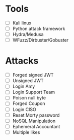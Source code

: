 # Tools
- [ ] Kali linux 
- [ ] Python attack framework
- [ ] Hydra/Medusa  
- [ ] WFuzz/Dirbuster/Gobuster

# Attacks
- [ ] Forged signed JWT
- [ ] Unsigned JWT
- [ ] Login Amy
- [ ] Login Support Team
- [ ] Poison null byte
- [ ] Forged Coupon
- [ ] Login CISO
- [ ] Reset Morty password
- [ ] NoSQL Manipulation
- [ ] Ephemeral Accountant
- [ ] Multiple likes

